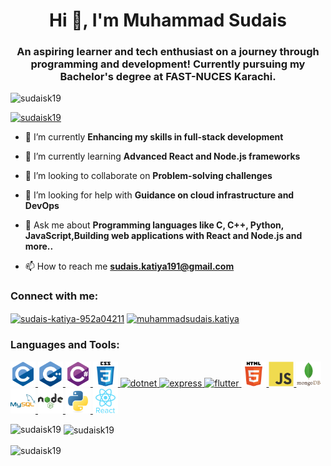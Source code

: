 <h1 align="center">Hi 👋, I'm Muhammad Sudais</h1>
<h3 align="center">An aspiring learner and tech enthusiast on a journey through programming and development! Currently pursuing my Bachelor's degree at FAST-NUCES Karachi.</h3>

<p align="left"> <img src="https://komarev.com/ghpvc/?username=sudaisk19&label=Profile%20views&color=0e75b6&style=flat" alt="sudaisk19" /> </p>

<p align="left"> <a href="https://github-profile-trophy.vercel.app/?username=Sudaisk19"><img src="https://github.com/ryo-ma/github-profile-trophy" alt="sudaisk19" /></a> </p>

- 🔭 I’m currently **Enhancing my skills in full-stack development**

- 🌱 I’m currently learning **Advanced React and Node.js frameworks**

- 👯 I’m looking to collaborate on **Problem-solving challenges**

- 🤝 I’m looking for help with **Guidance on cloud infrastructure and DevOps**

- 💬 Ask me about **Programming languages like C, C++, Python, JavaScript,Building web applications with React and Node.js and more..**

- 📫 How to reach me **sudais.katiya191@gmail.com**

<h3 align="left">Connect with me:</h3>
<p align="left">
<a href="https://linkedin.com/in/sudais-katiya-952a04211" target="blank"><img align="center" src="https://raw.githubusercontent.com/rahuldkjain/github-profile-readme-generator/master/src/images/icons/Social/linked-in-alt.svg" alt="sudais-katiya-952a04211" height="30" width="40" /></a>
<a href="https://fb.com/muhammadsudais.katiya" target="blank"><img align="center" src="https://raw.githubusercontent.com/rahuldkjain/github-profile-readme-generator/master/src/images/icons/Social/facebook.svg" alt="muhammadsudais.katiya" height="30" width="40" /></a>
</p>

<h3 align="left">Languages and Tools:</h3>
<p align="left"> <a href="https://www.cprogramming.com/" target="_blank" rel="noreferrer"> <img src="https://raw.githubusercontent.com/devicons/devicon/master/icons/c/c-original.svg" alt="c" width="40" height="40"/> </a> <a href="https://www.w3schools.com/cpp/" target="_blank" rel="noreferrer"> <img src="https://raw.githubusercontent.com/devicons/devicon/master/icons/cplusplus/cplusplus-original.svg" alt="cplusplus" width="40" height="40"/> </a> <a href="https://www.w3schools.com/cs/" target="_blank" rel="noreferrer"> <img src="https://raw.githubusercontent.com/devicons/devicon/master/icons/csharp/csharp-original.svg" alt="csharp" width="40" height="40"/> </a> <a href="https://www.w3schools.com/css/" target="_blank" rel="noreferrer"> <img src="https://raw.githubusercontent.com/devicons/devicon/master/icons/css3/css3-original-wordmark.svg" alt="css3" width="40" height="40"/> </a> <a href="https://dotnet.microsoft.com/" target="_blank" rel="noreferrer"> <img src="https://www.vectorlogo.zone/logos/dotnet/dotnet-icon.svg" alt="dotnet" width="40" height="40"/> </a> <a href="https://expressjs.com" target="_blank" rel="noreferrer"> <img src="https://img.shields.io/badge/Express.js-000000?style=for-the-badge&logo=express&logoColor=white" alt="express" width="40" height="40" /> </a> <a href="https://flutter.dev" target="_blank" rel="noreferrer"> <img src="https://www.vectorlogo.zone/logos/flutterio/flutterio-icon.svg" alt="flutter" width="40" height="40"/> </a> <a href="https://www.w3.org/html/" target="_blank" rel="noreferrer"> <img src="https://raw.githubusercontent.com/devicons/devicon/master/icons/html5/html5-original-wordmark.svg" alt="html5" width="40" height="40"/> </a> <a href="https://developer.mozilla.org/en-US/docs/Web/JavaScript" target="_blank" rel="noreferrer"> <img src="https://raw.githubusercontent.com/devicons/devicon/master/icons/javascript/javascript-original.svg" alt="javascript" width="40" height="40"/> </a> <a href="https://www.mongodb.com/" target="_blank" rel="noreferrer"> <img src="https://raw.githubusercontent.com/devicons/devicon/master/icons/mongodb/mongodb-original-wordmark.svg" alt="mongodb" width="40" height="40"/> </a> <a href="https://www.mysql.com/" target="_blank" rel="noreferrer"> <img src="https://raw.githubusercontent.com/devicons/devicon/master/icons/mysql/mysql-original-wordmark.svg" alt="mysql" width="40" height="40"/> </a> <a href="https://nodejs.org" target="_blank" rel="noreferrer"> <img src="https://raw.githubusercontent.com/devicons/devicon/master/icons/nodejs/nodejs-original-wordmark.svg" alt="nodejs" width="40" height="40"/> </a> <a href="https://www.python.org" target="_blank" rel="noreferrer"> <img src="https://raw.githubusercontent.com/devicons/devicon/master/icons/python/python-original.svg" alt="python" width="40" height="40"/> </a> <a href="https://reactjs.org/" target="_blank" rel="noreferrer"> <img src="https://raw.githubusercontent.com/devicons/devicon/master/icons/react/react-original-wordmark.svg" alt="react" width="40" height="40"/> </a> </p>

<p><img align="left" src="https://github-readme-stats.vercel.app/api/top-langs?username=sudaisk19&show_icons=true&locale=en&layout=compact" alt="sudaisk19" /></p>

<p>&nbsp;<img align="center" src="https://github-readme-stats.vercel.app/api?username=sudaisk19&show_icons=true&locale=en" alt="sudaisk19" /></p>

<p><img align="center" src="https://github-readme-streak-stats.herokuapp.com/?user=sudaisk19&" alt="sudaisk19" /></p>
